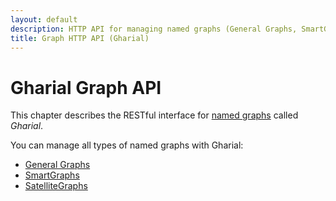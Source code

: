 ```yaml
---
layout: default
description: HTTP API for managing named graphs (General Graphs, SmartGraphs, SatelliteGraphs)
title: Graph HTTP API (Gharial)
---
```

Gharial Graph API
=================

This chapter describes the RESTful interface for
[named graphs](../graphs.html#named-graphs) called _Gharial_.

You can manage all types of named graphs with Gharial:
- [General Graphs](../graphs-general-graphs.html)
- [SmartGraphs](../graphs-smart-graphs.html)
- [SatelliteGraphs](../graphs-satellite-graphs.html)
